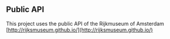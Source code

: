 ## Public API
This project uses the public API of the Rijkmuseum of Amsterdam
[http://rijksmuseum.github.io/](http://rijksmuseum.github.io/)
